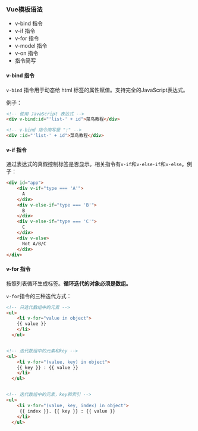 ### Vue模板语法

- v-bind 指令
- v-if 指令
- v-for 指令
- v-model 指令
- v-on 指令
- 指令简写

#### v-bind 指令

`v-bind` 指令用于动态给 html 标签的属性赋值。支持完全的JavaScript表达式。<br>

例子：

```html
<!-- 使用 JavaScript 表达式 -->
<div v-bind:id="'list-' + id">菜鸟教程</div>

<!-- v-bind 指令简写是 ":" -->
<div :id="'list-' + id">菜鸟教程</div>
```

#### v-if 指令

通过表达式的真假控制标签是否显示。相关指令有`v-if`和`v-else-if`和`v-else`。例子：

```html
<div id="app">
    <div v-if="type === 'A'">
      A
    </div>
    <div v-else-if="type === 'B'">
      B
    </div>
    <div v-else-if="type === 'C'">
      C
    </div>
    <div v-else>
      Not A/B/C
    </div>
</div>
```

#### v-for 指令

按照列表循环生成标签。**循环迭代的对象必须是数组。**

`v-for`指令的三种迭代方式：

```html
<!-- 只迭代数组中的元素 -->
<ul>
    <li v-for="value in object">
    {{ value }}
    </li>
  </ul>


<!-- 迭代数组中的元素和key -->
<ul>
    <li v-for="(value, key) in object">
    {{ key }} : {{ value }}
    </li>
  </ul>


<!-- 迭代数组中的元素，key和索引 -->
<ul>
    <li v-for="(value, key, index) in object">
     {{ index }}. {{ key }} : {{ value }}
    </li>
  </ul>
```
